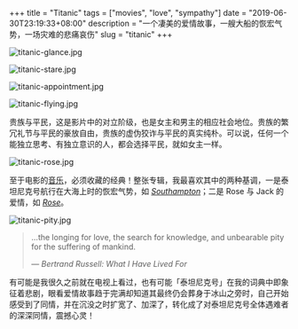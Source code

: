 +++
title = "Titanic"
tags = ["movies", "love", "sympathy"]
date = "2019-06-30T23:19:33+08:00"
description = "一个凄美的爱情故事，一艘大船的恢宏气势，一场灾难的悲痛哀伤"
slug = "titanic"
+++

![titanic-glance.jpg](/images/titanic-glance.jpg)

![titanic-stare.jpg](/images/titanic-stare.jpg)

![titanic-appointment.jpg](/images/titanic-appointment.jpg)

![titanic-flying.jpg](/images/titanic-flying.jpg)

贵族与平民，这是影片中的对立阶级，也是女主和男主的相应社会地位。贵族的繁冗礼节与平民的豪放自由，贵族的虚伪狡诈与平民的真实纯朴。可以说，任何一个能独立思考、有独立意识的人，都会选择平民，就如女主一样。

![titanic-rose.jpg](/images/titanic-rose.jpg "美若达·芬奇的油画")

至于电影的[音乐](https://music.163.com/album?id=151601)，必须收藏的经典！整张专辑，我最喜欢其中的两种基调，一是泰坦尼克号航行在大海上时的恢宏气势，如 [*Southampton*](https://music.163.com/song?id=1484837)；二是 Rose 与 Jack 的爱情，如 [*Rose*](https://music.163.com/song?id=1484843)。

![titanic-pity.jpg](/images/titanic-pity.jpg)

> ...the longing for love, the search for knowledge, and unbearable pity for the suffering of mankind.
>
> — *Bertrand Russell: What I Have Lived For*

有可能是我很久之前就在电视上看过，也有可能「泰坦尼克号」在我的词典中即象征着悲剧，眼看爱情故事趋于完满却知道其最终仍会葬身于冰山之旁时，自己开始感受到了同情，并在沉没之时扩宽了、加深了，转化成了对泰坦尼克号全体遇难者的深深同情，震撼心灵！
